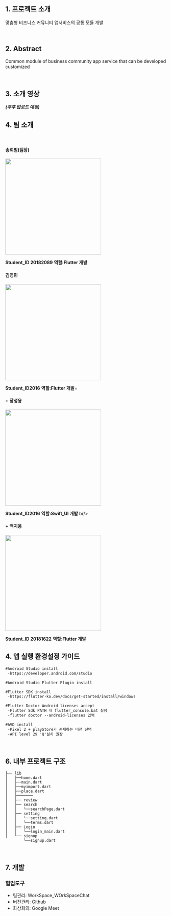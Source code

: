 ## 1. 프로젝트 소개



맞춤형 비즈니스 커뮤니티 앱서비스의 공통 모듈 개발

<br/>

## 2. Abstract
Common module of business community app service that can be developed customized

<br/>

## 3. 소개 영상
***(추후 업로드 예정)***
<br/>

## 4. 팀 소개
<br/>

#### **송희범(팀장)**
<img src="https://github.com/kookmin-sw/capstone-2021-24/blob/master/Image/%EC%86%A1%ED%9D%AC%EB%B2%94.jpg?raw=true"  width="300" height="300">

**Student_ID 20182089**
**역할:Flutter 개발**
<br/>

#### **김영민**
<img src="https://github.com/kookmin-sw/capstone-2021-24/blob/master/Image/%EA%B9%80%EC%98%81%EB%AF%BC.jpg?raw=true"  width="300" height="300">

**Student_ID2016**
**역할:Flutter 개발**=
<br/>

#### +  **장성용**
<img src="https://github.com/kookmin-sw/capstone-2021-24/blob/master/Image/%EC%9E%A5%EC%84%B1%EC%9A%A9.jpg?raw=true" width="300" heigth="300">
                                                                                                                                         
**Student_ID2016**
**역할:Swift_UI 개발**
br/>

#### **+  백지웅**
<img src="https://github.com/kookmin-sw/capstone-2021-24/blob/master/Image/%EB%B0%B1%EC%A7%80%EC%9B%85.jpg?raw=true" width="300" heigth="300">

**Student_ID 20181622**
**역할:Flutter 개발**
<br/>

## 4. 앱 실행 환경설정 가이드

  ```markdown
  #Android Studio install
   -https://developer.android.com/studio
  ```

  ```markdown
  #Android Studio Flutter Plugin install
  ```
  
  ```markdown
  #Flutter SDK install
   -https://flutter-ko.dev/docs/get-started/install/windows
  ```
  
  ```markdown
  #Flutter Doctor Android licenses accept
   -Flutter Sdk PATH 내 flutter_console.bat 실행
   -flutter doctor --android-licenses 입력
  ```
  
  ```markdown
  #AVD install
   -Pixel 2 + playStore가 존재하는 버전 선택
   -API level 29 'Q'설치 권장
```
<br/>

## 6.  내부 프로젝트 구조
```
├── lib
│   ├──home.dart
│   ├──main.dart
│   ├──myimport.dart
│   ├──place.dart
│   ├───────
│   ├── review   
│   ├── search
│   │   └──searchPage.dart
│   ├── setting
│   │   └──setting.dart
│   │   └──terms.dart
│   ├── Login
│   │   └──login_main.dart
│   └── signup
        └──signup.dart
```
<br/>


## 7. 개발 

### 협업도구
+ 팀관리: WorkSpace_WOrkSpaceChat
+ 버전관리: Github
+ 화상회의: Google Meet
  
